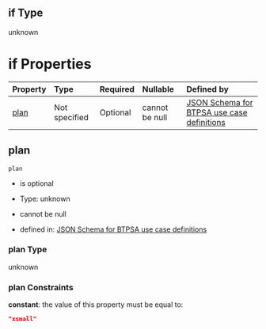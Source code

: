 ## if Type

unknown

# if Properties

| Property      | Type          | Required | Nullable       | Defined by                                                                                                                                                                                                                                  |
| :------------ | :------------ | :------- | :------------- | :------------------------------------------------------------------------------------------------------------------------------------------------------------------------------------------------------------------------------------------ |
| [plan](#plan) | Not specified | Optional | cannot be null | [JSON Schema for BTPSA use case definitions](btpsa-usecase-properties-services-items-allof-1-then-allof-92-then-allof-4-if-properties-plan.md "undefined#/properties/services/items/allOf/1/then/allOf/92/then/allOf/4/if/properties/plan") |

## plan



`plan`

*   is optional

*   Type: unknown

*   cannot be null

*   defined in: [JSON Schema for BTPSA use case definitions](btpsa-usecase-properties-services-items-allof-1-then-allof-92-then-allof-4-if-properties-plan.md "undefined#/properties/services/items/allOf/1/then/allOf/92/then/allOf/4/if/properties/plan")

### plan Type

unknown

### plan Constraints

**constant**: the value of this property must be equal to:

```json
"xsmall"
```
